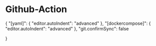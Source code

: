 # Github-Action

{
"[yaml]": {
    "editor.autoIndent": "advanced"
  },
  "[dockercompose]": {
    "editor.autoIndent": "advanced"
  },
  "git.confirmSync": false
  
}
